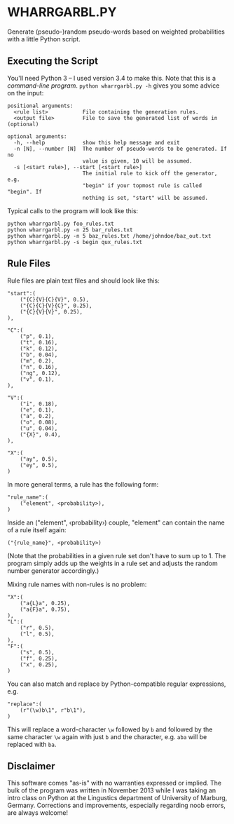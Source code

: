 WHARRGARBL.PY
=============

Generate (pseudo-)random pseudo-words based on weighted probabilities with a little Python script.

Executing the Script
--------------------

You'll need Python 3 – I used version 3.4 to make this. Note that this is a *command-line program*. `python wharrgarbl.py -h` gives you some advice on the input:

    positional arguments:
      <rule list>           File containing the generation rules.
      <output file>         File to save the generated list of words in (optional)

    optional arguments:
      -h, --help            show this help message and exit
      -n [N], --number [N]  The number of pseudo-words to be generated. If no
                            value is given, 10 will be assumed.
      -s [<start rule>], --start [<start rule>]
                            The initial rule to kick off the generator, e.g.
                            "begin" if your topmost rule is called "begin". If
                            nothing is set, "start" will be assumed.

Typical calls to the program will look like this:

    python wharrgarbl.py foo_rules.txt
    python wharrgarbl.py -n 25 bar_rules.txt
    python wharrgarbl.py -n 5 baz_rules.txt /home/johndoe/baz_out.txt
    python wharrgarbl.py -s begin qux_rules.txt


Rule Files
----------

Rule files are plain text files and should look like this:

    "start":(
        ("{C}{V}{C}{V}", 0.5),
        ("{C}{C}{V}{C}", 0.25),
        ("{C}{V}{V}", 0.25),
    ),
    
    "C":(
        ("p", 0.1),
        ("t", 0.16),
        ("k", 0.12),
        ("b", 0.04),
        ("m", 0.2),
        ("n", 0.16),
        ("ng", 0.12),
        ("v", 0.1),
    ),
    
    "V":(
        ("i", 0.18),
        ("e", 0.1),
        ("a", 0.2),
        ("o", 0.08),
        ("u", 0.04),
        ("{X}", 0.4),
    ),
    
    "X":(
        ("ay", 0.5),
        ("ey", 0.5),
    )

In more general terms, a rule has the following form:

    "rule_name":(
        ("element", <probability>),
    )
    
Inside an ("element", ‹probability›) couple, "element" can contain the name
of a rule itself again:

    ("{rule_name}", <probability>)
    
(Note that the probabilities in a given rule set don't have to sum up to 1. The program simply adds up the weights in a rule set and adjusts the random number generator accordingly.)
    
Mixing rule names with non-rules is no problem:

    "X":(
        ("a{L}a", 0.25),
        ("a{F}a", 0.75),
    ),
    "L":(
        ("r", 0.5),
        ("l", 0.5),
    ),
    "F":(
        ("s", 0.5),
        ("f", 0.25),
        ("x", 0.25),
    )

You can also match and replace by Python-compatible regular expressions, e.g.

    "replace":(
        (r"(\w)b\1", r"b\1"),
    )

This will replace a word-character `\w` followed by `b` and followed by the 
same character `\w` again with just `b` and the character, e.g. `aba` will be 
replaced with `ba`.


Disclaimer
----------

This software comes "as-is" with no warranties expressed or implied. The bulk of the program was written in November 2013 while I was taking an intro class on Python at the Lingustics department of University of Marburg, Germany. Corrections and improvements, especially regarding noob errors, are always welcome!

